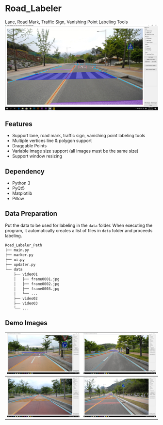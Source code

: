 # Road_Labeler
Lane, Road Mark, Traffic Sign, Vanishing Point Labeling Tools
![DEMO2](/image/demo2.png)

## Features
* Support lane, road mark, traffic sign, vanishing point labeling tools
* Multiple vertices line & polygon support
* Draggable Points
* Variable image size support (all images must be the same size)
* Support window resizing

## Dependency
* Python 3
* PyQt5
* Matplotlib
* Pillow

## Data Preparation
Put the data to be used for labeling in the `data` folder. When executing the program, it automatically creates a list of files in `data` folder and proceeds labeling.
```
Road_Labeler_Path
├── main.py
├── marker.py
├── ui.py
├── updater.py
└── data
    ├── video01
    │   ├── frame0001.jpg
    │   ├── frame0002.jpg
    │   ├── frame0003.jpg
    │   └── ...
    ├── video02
    ├── video03
    └── ...
```

## Demo Images
| ![DEMO1](/image/demo1.png) | ![DEMO4](/image/demo4.png) |
|:--------:|:--------:|
| ![DEMO3](/image/demo3.png) | ![DEMO5](/image/demo5.png) |


